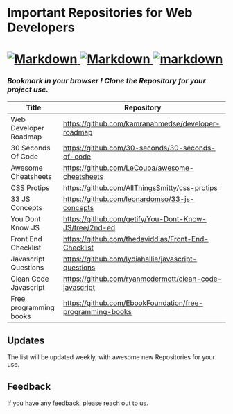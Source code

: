 

# Important Repositories for Web Developers

<h1 align="left">
  <a href="https://github.com/Gilfoyleee/Best-Repo-for-Web-Developers">
    <img src="https://forthebadge.com/images/badges/made-with-markdown.svg" alt="Markdown">
      <img src="https://forthebadge.com/images/badges/built-with-love.svg" alt="Markdown">
      <img src ="https://forthebadge.com/images/badges/powered-by-coffee.svg" alt="markdown">
  </a>
</h1>

### *Bookmark in your browser ! Clone the Repository for your project use.*

| Title | Repository |
| ----------------- | ------------------------------------------------------------------|
|Web Developer Roadmap | https://github.com/kamranahmedse/developer-roadmap |
|30 Seconds Of Code|  https://github.com/30-seconds/30-seconds-of-code |
|Awesome Cheatsheets|  https://github.com/LeCoupa/awesome-cheatsheets |
|CSS Protips|  https://github.com/AllThingsSmitty/css-protips |
|33 JS Concepts|  https://github.com/leonardomso/33-js-concepts |
|You Dont Know JS|  https://github.com/getify/You-Dont-Know-JS/tree/2nd-ed |
|Front End Checklist|  https://github.com/thedaviddias/Front-End-Checklist |
|Javascript Questions|  https://github.com/lydiahallie/javascript-questions |
|Clean Code Javascript| https://github.com/ryanmcdermott/clean-code-javascript |
|Free programming books| https://github.com/EbookFoundation/free-programming-books |


## Updates
<!-- Updates -->
The list will be updated weekly, with awesome new Repositories for your use.
## Feedback
<!-- feedback -->
If you have any feedback, please reach out to us.

<!------------------------------------------------------------------------------------------------------------------------------------------------------->
